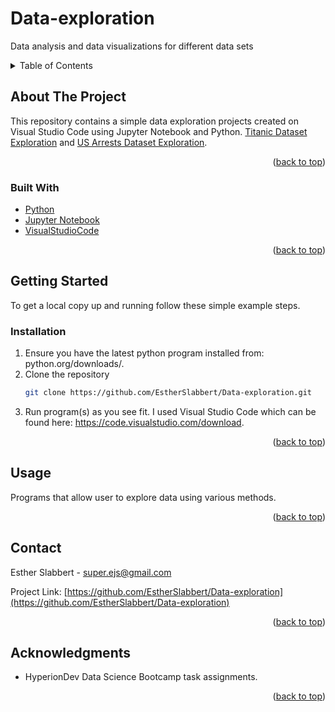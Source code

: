 # Data-exploration
Data analysis and data visualizations for different data sets

<!-- TABLE OF CONTENTS -->
<details>
  <summary>Table of Contents</summary>
  <ol>
    <li>
      <a href="#about-the-project">About The Project</a>
      <ul>
        <li><a href="#built-with">Built With</a></li>
      </ul>
    </li>
    <li>
      <a href="#getting-started">Getting Started</a>
      <ul>
        <li><a href="#installation">Installation</a></li>
      </ul>
    </li>
    <li><a href="#usage">Usage</a></li>
    <li><a href="#contact">Contact</a></li>
    <li><a href="#acknowledgments">Acknowledgments</a></li>
  </ol>
</details>



<!-- ABOUT THE PROJECT -->
## About The Project

This repository contains a simple data exploration projects created on Visual Studio Code using Jupyter Notebook and Python. [Titanic Dataset Exploration](https://github.com/EstherSlabbert/Data-exploration/blob/main/titanic.ipynb) and [US Arrests Dataset Exploration](https://github.com/EstherSlabbert/Data-exploration/blob/main/us-arrests-data-exploration.ipynb).

<p align="right">(<a href="#readme-top">back to top</a>)</p>



### Built With

* [Python](python.org/downloads/)
* [Jupyter Notebook](https://jupyter.org/)
* [VisualStudioCode](https://code.visualstudio.com/download)

<p align="right">(<a href="#readme-top">back to top</a>)</p>



<!-- GETTING STARTED -->
## Getting Started

To get a local copy up and running follow these simple example steps.

### Installation

1. Ensure you have the latest python program installed from: python.org/downloads/.
2. Clone the repository
   ```sh
   git clone https://github.com/EstherSlabbert/Data-exploration.git
   ```
3.  Run program(s) as you see fit.
   I used Visual Studio Code which can be found here: https://code.visualstudio.com/download.

<p align="right">(<a href="#readme-top">back to top</a>)</p>



<!-- USAGE EXAMPLES -->
## Usage

Programs that allow user to explore data using various methods.

<p align="right">(<a href="#readme-top">back to top</a>)</p>



<!-- CONTACT -->
## Contact

Esther Slabbert - super.ejs@gmail.com

Project Link: [https://github.com/EstherSlabbert/Data-exploration](https://github.com/EstherSlabbert/Data-exploration)

<p align="right">(<a href="#readme-top">back to top</a>)</p>



<!-- ACKNOWLEDGMENTS -->
## Acknowledgments

* HyperionDev Data Science Bootcamp task assignments.

<p align="right">(<a href="#readme-top">back to top</a>)</p>
